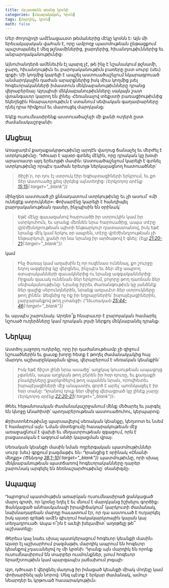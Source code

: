 ```yaml
---
title: Հայաստանն առանց կրօնի
categories: [Հասարակական, Կրօն]
tags: [մարդիկ, կրօն]
math: false
---
```


Մեր ժողովրդի ամէնացաւօտ թեմաներից մէկը կրօնն է։ Այն մի երեւակայական վահան է, որը ամբողջ պատմութեան ընթացքում պաշտպանել է մեզ թշնամիներից, ջարդերից, հիւանդութիւններից եւ անբարոյականութիւնից։

Այնուհանդերձ ամենեւին էլ պարզ չէ, թե ինչ է նշանակում թշնամի, ջարդ, հիւանդութիւն եւ բարոյականութիւն բառերը ըստ սուրբ (սեւ) գրքի։ Մի կողմից կարելի է ապշել աստուածաշնչում նկարագրուած անմարդկային դաժան արարքներից իսկ միւս կողմից լսել հոգեւորականների իմաստուն մեկնաբանութիւնները դրանց վերաբերեալ։ Այդպիսի մեկնաբանութիւնները սակայն շատ վտանգաւոր կարող են լինել։ Հեռանալով տեքստի բառացիութիւնից եկեղեցին հնարաւորութիւն է ստանում սեփական գաղափարները դնել դրա հիմքում եւ մատուցել մարդկանց։

Եկէք ուսումնասիրենք աստուածաշնչի մի քանի ուղերձ ըստ ժամանակաշրջանի։

## **Անցեալ**

Առաջադէմ քաղաքակրթութիւնը արդէն վաղուց ճանաչել եւ մերժել է ստրկութիւնը։ Դժուար է այսօր գտնել մէկին, որը դրական կը խօսի արատաւոր այդ երեւոյթի մասին։ Աստուածաշնչում կարելի է գտնել ստրկութիւնը որպէս դաժան երեւոյթ ներկայացնող հատուածներ՝

> Յիշի՛ր, որ դու էլ ստրուկ էիր Եգիպտացիների երկրում, եւ քո Տէր Աստուածը քեզ փրկեց այնտեղից: _(Երկրորդ օրէնք [15:15](https://www.qahana.am/bible/OldTestament/Deuteronomy.html#15-15){:target="\_blank"})_

մինչդեռ աստուած չի քննադատում ստրկութիւնը եւ չի ասում՝ «մի ունեցէք ստրուկներ»։ Փոխարէնը կարելի է հանդիպել բարոյականութեան դասեր, ինչպիսին են օրինակ՝

> Եթէ մէկը գաւազանով հարուածի իր ստրուկին կամ իր ստրկուհուն, եւ սրանք մեռնեն նրա հարուածից, ապա տէրը վրէժխնդրութեան պիտի ենթարկուի դատաստանով, իսկ եթէ նրանք մէկ կամ երկու օր ապրեն, տէրը վրէժխնդրութեան չի ենթարկուի, քանի որ նա նրանց իր արծաթով է գնել: _(Ելք [21:20-21](https://www.qahana.am/bible/OldTestament/Exodus.html#21-20){:target="\_blank"})_

կամ

> Ինչ ծառայ կամ աղախին էլ որ ուզենաս ունենալ, քո շուրջը եղող ազգերից կը վերցնես, ինչպէս եւ ձեր մէջ ապրող օտարականների զաւակներից ու նրանց ազգականներից: Որքան զաւակ ունենան ձեր երկրում, բոլորը թող դառնան ձեր սեփականութիւնը: Նրանց իբրեւ ժառանգութիւն կը յանձնէք ձեր գալիք սերունդներին, նրանք առյաւէտ ձեր ստրուկները թող լինեն: Ձեզնից ոչ ոք իր եղբայրներին՝ իսրայէլացիներին, չարչարանքով թող չտանջի: _(Ղեւտական [25:44-46](https://www.qahana.am/bible/OldTestament/Leviticus.html#25-44){:target="\_blank"})_

եւ այսպէս շարունակ։ Արդեօ՞ք հնարաւոր է բարոյական համարել նշուած ուղերձները կամ դրական լոյսի ներքոյ մեկնաբանել դրանք։

## **Ներկայ**

Աստծոյ յաջորդ ուղերձը, որը իր դաժանութեամբ չի զիջում նշուածներին եւ ցաւօք խորը հետք է թողել ժամանակակից հայ մարդու աշխարընկալման վրայ, վերաբերում է սեռական կեանքին՝

> Իսկ եթէ ճիշտ լինի նրա ասածը՝ աղջկայ կուսութեան ապացոյց չգտնեն, ապա աղջկան թող բերեն իր հօր դուռը, եւ քաղաքի բնակիչները քարկոծելով թող սպանեն նրան, որովհետեւ իսրայէլացիների մէջ անպատիւ գործ է արել՝ պոռնկացել է իր հօր տանը: Դրանով դուք ձեր միջից վերացրած կը լինէք չարը: _(Երկրորդ օրէնք [22:20-21](https://www.qahana.am/bible/OldTestament/Deuteronomy.html#22-20){:target="\_blank"})_։

Թեեւ հեթանոսական ժամանակաշրջանում մենք մեծարել եւ յարգել են կնոջը Անահիտի՝ պտղաբերութեան աստուածուհու, կերպարով։

Քրիստոնէութիւնը պարսավելով սեռական կեանքը, կեղտոտ եւ նսեմ է համարում այն։ Նման մօտեցումը հասարակութեան մէջ առաջացնում է վախի եւ մեղաւորութեան զգացում, որն է բացասական է ազդում անձի կայացման վրայ։

Սեռական կեանքի մասին նման ողբերգական պատմութիւններ սուրբ (սեւ) գրքում բազմաթիւ են։ Դրանցից է օրինակ «Օնանի մեղքը» _(Ծննդոց [38:1-10](https://www.qahana.am/bible/OldTestament/Genesis.html#38-1){:target="\_blank"})_ պատմութիւնը, որի սխալ մեկնաբանութեան պատճառով հոգեւորականները դարեր շարունակ արգելել են ձեռնաշարժութիւնը՝ օնանիզմը։

## **Ապագայ**

Դպրոցում պատմութիւն առարկան ուսումնասիրած ցանկացած մարդ գրտի, որ կրօնը եղել է եւ մնում է մարդկանց իշխելու գործիք։ Ցանկացած անհասկանալի իրավիճակում՝ կարկուտի ժամանակ, նախնադարեան մարդը հաւատում էր, որ դա աստուած է ուղարկել իսկ այսօր գրեթե ամէն գիւղում հակակարկտային կայան կայ տեղադրուած։ Ապա ո՞րն է աւելի խելամիտ՝ աղօթելը թե՞ աշխատելը։

Թերեւս կայ նաեւ սխալ պատկերացում հոգեւոր կեանքի մասին։ Այսօր էլ աշխարհում բազմաթիւ մարդիկ ապրում են հոգեւոր կեանքով չդաւանելով ոչ մի կրօնի։ Դրանք այն մարդիկ են որոնք ուսումնասիրում են տարբեր ուսմունքներ, լսում հոգեւոր երաժշտութիւն կամ պարզապէս յաճախում յոգայի։

Այո, դժուար է վերցնել մադուց իր իմացած կեանքի միակ մոդելը կամ փոխարինել այն նորով։ Մեզ պէտք է երկար ժամանակ, ամուր նեարդեր եւ կրթուած հասարակութիւն։
